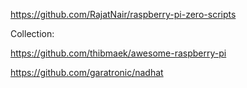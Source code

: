https://github.com/RajatNair/raspberry-pi-zero-scripts


Collection:

https://github.com/thibmaek/awesome-raspberry-pi


https://github.com/garatronic/nadhat
